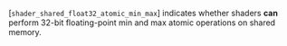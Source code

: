 [`shader_shared_float32_atomic_min_max`] indicates whether shaders  **can** 
perform 32-bit floating-point min and max atomic operations on shared
memory.